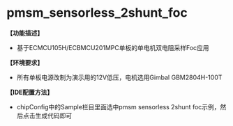 # pmsm_sensorless_2shunt_foc

**【功能描述】**
+ 基于ECMCU105H/ECBMCU201MPC单板的单电机双电阻采样Foc应用

**【环境要求】**
+ 所有单板电源改制为演示用的12V低压，电机选用Gimbal GBM2804H-100T

**【IDE配置方法】**
+ chipConfig中的Sample栏目里面选中pmsm sensorless 2shunt foc示例，然后点击生成代码即可
